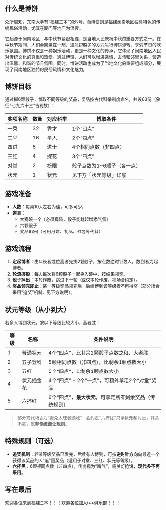 ## 什么是博饼

众所周知，东南大学有“福建三本”的外号，而博饼则是福建闽南地区独具特色的传统民俗活动，尤其在厦门等地广为流传。

它起源于闽南地区，与中秋节紧密相连，是当地人民庆祝中秋的重要方式之一。在中秋节期间，人们会围坐在一起，通过掷骰子的方式进行博饼游戏，享受节日的欢乐氛围。博饼不仅是一种娱乐活动，更是一种文化的传承，它体现了闽南地区人民对传统文化的尊重和热爱。通过博饼，人们可以增进亲情、友情和邻里关系，营造出温馨、和谐的节日氛围。同时，博饼活动也成为了当地文化的重要组成部分，展现了闽南地区独特的民俗风情和文化魅力。

## 博饼目标

通过掷6颗骰子，博取不同等级的奖品，奖品按古代科举制度命名，共设63份（象征“七九六十三”吉利数）：

| 奖项名称 | 数量 | 对应科举 | 博取条件                    |
| -------- | ---- | -------- | --------------------------- |
| 一秀     | 32   | 秀才     | 1个“四点”                   |
| 二举     | 16   | 举人     | 2个“四点”                   |
| 四进     | 8    | 进士     | 4个相同点数（非四点）       |
| 三红     | 4    | 探花     | 3个“四点”                   |
| 对堂     | 2    | 榜眼     | 骰子点数为1~6顺子（各一点） |
| 状元     | 1    | 状元     | 见下方「状元等级」详解      |

## 游戏准备

- **人数**：每桌10人左右为佳，可多可少。
- **道具**：
  - 大瓷碗一个（必须瓷质，骰子能跳起增添气氛）
  - 六颗骰子
  - 奖品63份（可用月饼、礼品、红包等代替）

## 游戏流程

1. **定起博者**：由年长者或位高者先掷2颗骰子，按点数逆时针数人，数到者为起博者。
2. **轮流掷骰**：每人每次将6颗骰子一起投入碗中，按结果领奖。
3. **骰子掉出**：本轮作废，跳过下一轮（或仅本轮作废，视场合约定）。
4. **奖品领完即止**：某一等级奖品领完后，后续博到该等级者不再得奖（部分场合采用“追奖”机制，见下方说明）。

## 状元等级（从小到大）

若多人博到状元，按以下等级比较大小，高者胜：

| 等级 | 名称       | 条件说明                                                |
| ---- | ---------- | ------------------------------------------------------- |
| 1    | 普通状元   | 4个“四点”，比其余2颗骰子点数之和，大者胜                |
| 2    | 五子登科   | 5颗相同点数（非四点），比剩余1颗点数大小                |
| 3    | 五红       | 5个“四点”，比剩余1颗点数大小                            |
| 4    | 状元插金花 | 4个“四点” + 2个“一点”，可额外拿走2个“对堂”奖品          |
| 5    | 六抔红     | 6个“四点”，**最大状元**，可拿走所有剩余奖品（传统规则） |

> 部分现代场合为“避免太旺者通吃”，会约定“六抔红”只拿状元和对堂，其余不拿，属**非传统谦让规则**。

## 特殊规则（可选）

- **追奖机制**：若某等级奖品已发完，后续有人博到，可按**逆时针方向**向最近一个获得该奖品的人“追”回奖品（适用于对堂、三红、状元等等级）。
- **六抔黑**：6颗相同点数（非四点），传统视为“晦气”，需关灯抢饼，**现代多不再采用**。

## 写在最后

欢迎各位来到福建三本！！！欢迎各位加入i++俱乐部！！！